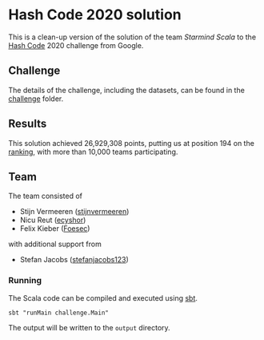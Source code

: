 # Hash Code 2020 solution

This is a clean-up version of the solution of the team _Starmind Scala_ to the [Hash Code](https://codingcompetitions.withgoogle.com/hashcode) 2020 challenge from Google.

## Challenge

The details of the challenge, including the datasets, can be found in the [challenge](./challenge) folder.

## Results

This solution achieved 26,929,308 points, putting us at position 194 on the [ranking](https://codingcompetitions.withgoogle.com/hashcode/archive/2020), with more than 10,000 teams participating.

## Team

The team consisted of

- Stijn Vermeeren ([stijnvermeeren](https://github.com/stijnvermeeren/))
- Nicu Reut ([ecyshor](https://github.com/ecyshor/))
- Felix Kieber ([Foesec](https://github.com/Foesec/))

with additional support from

- Stefan Jacobs ([stefanjacobs123](https://github.com/stefanjacobs123/))

### Running

The Scala code can be compiled and executed using [sbt](https://www.scala-sbt.org/).

```
sbt "runMain challenge.Main"
```

The output will be written to the `output` directory.
